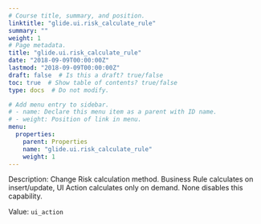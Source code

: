 ```yaml
---
# Course title, summary, and position.
linktitle: "glide.ui.risk_calculate_rule"
summary: ""
weight: 1
# Page metadata.
title: "glide.ui.risk_calculate_rule"
date: "2018-09-09T00:00:00Z"
lastmod: "2018-09-09T00:00:00Z"
draft: false  # Is this a draft? true/false
toc: true  # Show table of contents? true/false
type: docs  # Do not modify.

# Add menu entry to sidebar.
# - name: Declare this menu item as a parent with ID name.
# - weight: Position of link in menu.
menu:
  properties:
    parent: Properties
    name: "glide.ui.risk_calculate_rule"
    weight: 1
---
```


Description: Change Risk calculation method. Business Rule calculates on insert/update, UI Action calculates only on demand. None disables this capability.


Value: `ui_action`